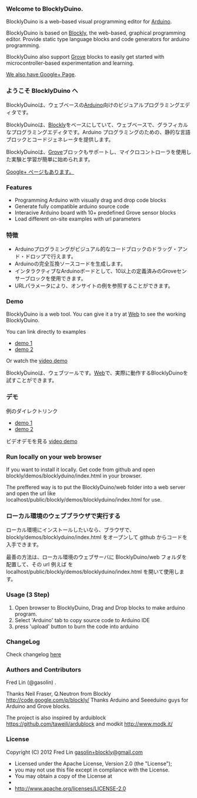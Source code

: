 ### Welcome to BlocklyDuino.
BlocklyDuino is a web-based visual programming editor for [Arduino](http://www.arduino.cc/).

BlocklyDuino is based on [Blockly](http://code.google.com/p/blockly/), the web-based, graphical programming editor. Provide static type language blocks and code generators for arduino programming.

BlocklyDuino also support [Grove](http://www.seeedstudio.com/wiki/GROVE_System) blocks to easily get started with microcontroller-based experimentation and learning.

[We also have Google+ Page](https://plus.google.com/111979846292233941175).

### ようこそ BlocklyDuino へ

BlocklyDuinoは、ウェブベースの[Arduino](http://www.arduino.cc/)向けのビジュアルプログラミングエディタです。

BlocklyDuinoは、[Blockly](http://code.google.com/p/blockly/)をベースにしていて、ウェブベースで、グラフィカルなプログラミングエディタです。Arduino プログラミングのための、静的な言語ブロックとコードジェネレータを提供します。

BlocklyDuinoは、[Grove](http://www.seeedstudio.com/wiki/GROVE_System)ブロックもサポートし、マイクロコントローラを使用した実験と学習が簡単に始められます。

[Google+ ページもあります。](https://plus.google.com/111979846292233941175)

### Features

* Programming Arduino with visually drag and drop code blocks
* Generate fully compatible arduino source code
* Interacive Arduino board with 10+ predefined Grove sensor blocks
* Load different on-site examples with url parameters

### 特徴

* Arduinoプログラミングがビジュアル的なコードブロックのドラッグ・アンド・ドロップで行えます。
* Arduinoの完全互換ソースコードを生成します。
* インタラクティブなArduinoボードとして、10以上の定義済みのGroveセンサーブロックを使用できます。
* URLパラメータにより、オンサイトの例を参照することができます。


### Demo

BlocklyDuino is a web tool. You can give it a try at
[Web](http://www.gasolin.idv.tw/public/blockly/demos/blocklyduino/index.html) to see the working BlocklyDuino.

You can link directly to examples
* [demo 1](http://www.gasolin.idv.tw/public/blockly/demos/blocklyduino/index.html?url=/public/blockly/demos/blocklyduino/examples/blink.xml)
* [demo 2](http://www.gasolin.idv.tw/public/blockly/demos/blocklyduino/index.html?url=/public/blockly/demos/blocklyduino/examples/servo_potentio.xml)

Or watch the [video demo](http://www.youtube.com/watch?v=_swiyXcUvNY)


BlocklyDuinoは、ウェブツールです。[Web](http://www.gasolin.idv.tw/public/blockly/demos/blocklyduino/index.html)で、実際に動作するBlocklyDuinoを試すことができます。

### デモ

例のダイレクトリンク
* [demo 1](http://www.gasolin.idv.tw/public/blockly/demos/blocklyduino/index.html?url=/public/blockly/demos/blocklyduino/examples/blink.xml)
* [demo 2](http://www.gasolin.idv.tw/public/blockly/demos/blocklyduino/index.html?url=/public/blockly/demos/blocklyduino/examples/servo_potentio.xml)

ビデオデモを見る [video demo](http://www.youtube.com/watch?v=_swiyXcUvNY)

### Run locally on your web browser

If you want to install it locally. Get code from github and open blockly/demos/blocklyduino/index.html in your browser.

The preffered way is to put the BlocklyDuino/web folder into a web server and open the url like localhost/public/blockly/demos/blocklyduino/index.html for use.

### ローカル環境のウェブブラウザで実行する

ローカル環境にインストールしたいなら、ブラウザで、blockly/demos/blocklyduino/index.html をオープンして github からコードを入手できます。

最善の方法は、ローカル環境のウェブサーバに BlocklyDuino/web フォルダを配置して、その url 例えば を localhost/public/blockly/demos/blocklyduino/index.html を開いて使用します。

### Usage (3 Step)

1. Open browser to BlocklyDuino, Drag and Drop blocks to make arduino program. 
2. Select 'Arduino' tab to copy source code to Arduino IDE
3. press 'upload' button to burn the code into arduino



### ChangeLog

Check changelog [here](https://github.com/gasolin/BlocklyDuino/blob/master/CHANGELOG.txt)

### Authors and Contributors
Fred Lin (@gasolin) .

Thanks Neil Fraser, Q.Neutron from Blockly http://code.google.com/p/blockly/
Thanks Arduino and Seeeduino guys for Arduino and Grove blocks.

The project is also inspired by arduiblock https://github.com/taweili/ardublock and modkit http://www.modk.it/

### License

Copyright (C) 2012 Fred Lin gasolin+blockly@gmail.com

 * Licensed under the Apache License, Version 2.0 (the "License");
 * you may not use this file except in compliance with the License.
 * You may obtain a copy of the License at
 *
 *   http://www.apache.org/licenses/LICENSE-2.0
